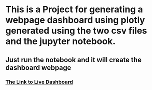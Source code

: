 # This is a Project for generating a webpage dashboard using plotly generated using the two csv files and the jupyter notebook.
## Just run the notebook and it will create the dashboard webpage
### [The Link to Live Dashboard](https://68023e4394bd1c24bca2f54b--guileless-jelly-cc94cc.netlify.app/web%20page.html)
